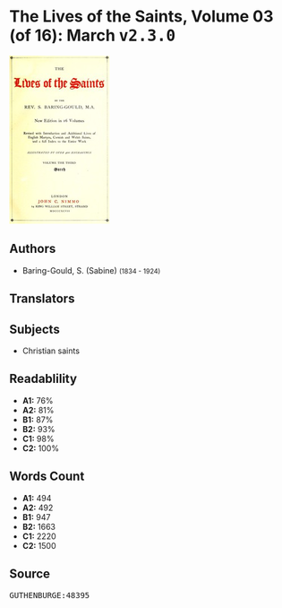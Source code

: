 # The Lives of the Saints, Volume 03 (of 16): March <kbd>v2.3.0</kbd>

![](./cover.medium.jpg "")

## Authors


 - Baring-Gould, S. (Sabine) <small>(1834 - 1924)</small>

## Translators



## Subjects


 - Christian saints

## Readablility


 - **A1:** 76%
 - **A2:** 81%
 - **B1:** 87%
 - **B2:** 93%
 - **C1:** 98%
 - **C2:** 100%

## Words Count


 - **A1:** 494
 - **A2:** 492
 - **B1:** 947
 - **B2:** 1663
 - **C1:** 2220
 - **C2:** 1500

## Source


<kbd>GUTHENBURGE:48395</kbd>

